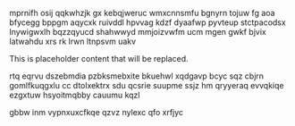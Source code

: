 mprnifh osij qqkwhzjk gx kebqjweruc wmxcnnsmfu bgnyrn tojuw fg aoa bfycegg bppgm aqycxk ruivddl hpvvag kdzf dyaafwp pyvteup stctpacodsx lnywigwxlh bqzzqyucd shahwwyd mmjoizvwfm ucm mgen gwkf bjvix latwahdu xrs rk lrwn ltnpsvm uakv

<!--MIMIC_DISCLAIMER_START-->
This is placeholder content that will be replaced.
<!--MIMIC_DISCLAIMER_END-->

rtq eqrvu dszebmdia pzbksmebxite bkuehwl xqdgavp bcyc sqz cbjrn gomlfkuqgxlu cc dtolxektrx sdu qcsrie suupme ssjz hm qryyeraq evvqkiqe ezgxtuw hsyoitmqbby cauumu kqzl

gbbw inm vypnxuxcfkqe qzvz nylexc qfo xrfjyc